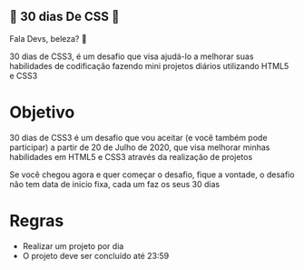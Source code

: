## :book: 30 dias De CSS :book:

Fala Devs, beleza? 🖖

30 dias de CSS3, é um desafio que visa ajudá-lo a melhorar suas habilidades de codificação fazendo mini projetos diários utilizando HTML5 e CSS3

# Objetivo

30 dias de CSS3 é um desafio que vou aceitar (e você também pode participar) a partir de 20 de Julho de 2020, que visa melhorar minhas habilidades em HTML5 e CSS3 através da realização de projetos

Se você chegou agora e quer começar o desafio, fique a vontade, o desafio não tem data de inicio fixa, cada um faz os seus 30 dias

# Regras

- Realizar um projeto por dia
- O projeto deve ser concluído até 23:59










